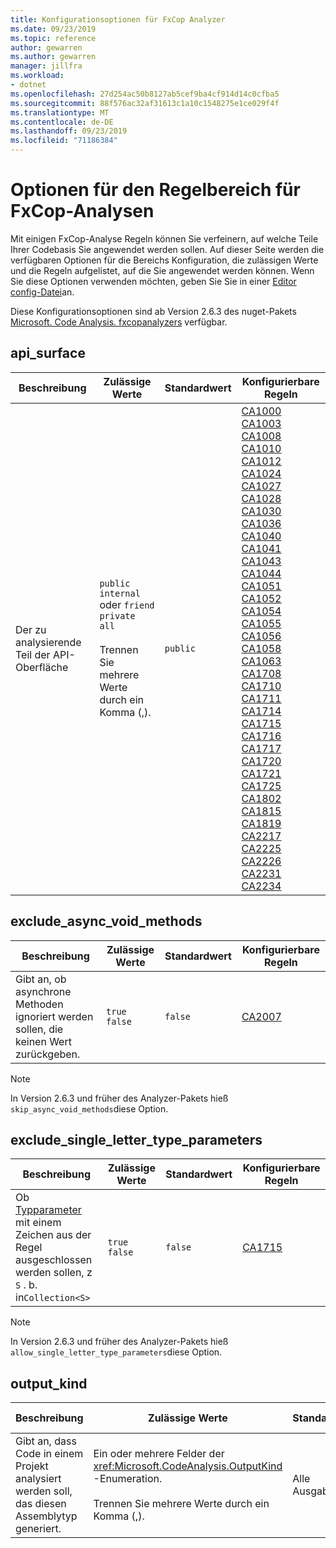 ```yaml
---
title: Konfigurationsoptionen für FxCop Analyzer
ms.date: 09/23/2019
ms.topic: reference
author: gewarren
ms.author: gewarren
manager: jillfra
ms.workload:
- dotnet
ms.openlocfilehash: 27d254ac50b8127ab5cef9ba4cf914d14c0cfba5
ms.sourcegitcommit: 88f576ac32af31613c1a10c1548275e1ce029f4f
ms.translationtype: MT
ms.contentlocale: de-DE
ms.lasthandoff: 09/23/2019
ms.locfileid: "71186384"
---
```

# <a name="rule-scope-options-for-fxcop-analyzers"></a>Optionen für den Regelbereich für FxCop-Analysen

Mit einigen FxCop-Analyse Regeln können Sie verfeinern, auf welche Teile Ihrer Codebasis Sie angewendet werden sollen. Auf dieser Seite werden die verfügbaren Optionen für die Bereichs Konfiguration, die zulässigen Werte und die Regeln aufgelistet, auf die Sie angewendet werden können. Wenn Sie diese Optionen verwenden möchten, geben Sie Sie in einer [Editor config-Datei](../ide/create-portable-custom-editor-options.md#add-an-editorconfig-file-to-a-project)an.

Diese Konfigurationsoptionen sind ab Version 2.6.3 des nuget-Pakets [Microsoft. Code Analysis. fxcopanalyzers](https://www.nuget.org/packages/Microsoft.CodeAnalysis.FxCopAnalyzers) verfügbar.

## <a name="api_surface"></a>api_surface

| Beschreibung | Zulässige Werte | Standardwert | Konfigurierbare Regeln |
| - | - | - | - |
| Der zu analysierende Teil der API-Oberfläche | `public`<br/>`internal` oder `friend`<br/>`private`<br/>`all`<br/><br/>Trennen Sie mehrere Werte durch ein Komma (,). | `public` | [CA1000](ca1000-do-not-declare-static-members-on-generic-types.md)<br/>[CA1003](ca1003-use-generic-event-handler-instances.md)<br/>[CA1008](ca1008-enums-should-have-zero-value.md)<br/>[CA1010](ca1010-collections-should-implement-generic-interface.md)<br/>[CA1012](ca1012-abstract-types-should-not-have-constructors.md)<br/>[CA1024](ca1024-use-properties-where-appropriate.md)<br/>[CA1027](ca1027-mark-enums-with-flagsattribute.md)<br/>[CA1028](ca1028-enum-storage-should-be-int32.md)<br/>[CA1030](ca1030-use-events-where-appropriate.md)<br/>[CA1036](ca1036-override-methods-on-comparable-types.md)<br/>[CA1040](ca1040-avoid-empty-interfaces.md)<br/>[CA1041](ca1041-provide-obsoleteattribute-message.md)<br/>[CA1043](ca1043-use-integral-or-string-argument-for-indexers.md)<br/>[CA1044](ca1044-properties-should-not-be-write-only.md)<br/>[CA1051](ca1051-do-not-declare-visible-instance-fields.md)<br/>[CA1052](ca1052-static-holder-types-should-be-sealed.md)<br/>[CA1054](ca1054-uri-parameters-should-not-be-strings.md)<br/>[CA1055](ca1055-uri-return-values-should-not-be-strings.md)<br/>[CA1056](ca1056-uri-properties-should-not-be-strings.md)<br/>[CA1058](ca1058-types-should-not-extend-certain-base-types.md)<br/>[CA1063](ca1063-implement-idisposable-correctly.md)<br/>[CA1708](ca1708-identifiers-should-differ-by-more-than-case.md)<br/>[CA1710](ca1710-identifiers-should-have-correct-suffix.md)<br/>[CA1711](ca1711-identifiers-should-not-have-incorrect-suffix.md)<br/>[CA1714](ca1714-flags-enums-should-have-plural-names.md)<br/>[CA1715](ca1715-identifiers-should-have-correct-prefix.md)<br/>[CA1716](ca1716-identifiers-should-not-match-keywords.md)<br/>[CA1717](ca1717-only-flagsattribute-enums-should-have-plural-names.md)<br/>[CA1720](ca1720-identifiers-should-not-contain-type-names.md)<br/>[CA1721](ca1721-property-names-should-not-match-get-methods.md)<br/>[CA1725](ca1725-parameter-names-should-match-base-declaration.md)<br/>[CA1802](ca1802-use-literals-where-appropriate.md)<br/>[CA1815](ca1815-override-equals-and-operator-equals-on-value-types.md)<br/>[CA1819](ca1819-properties-should-not-return-arrays.md)<br/>[CA2217](ca2217-do-not-mark-enums-with-flagsattribute.md)<br/>[CA2225](ca2225-operator-overloads-have-named-alternates.md)<br/>[CA2226](ca2226-operators-should-have-symmetrical-overloads.md)<br/>[CA2231](ca2231-overload-operator-equals-on-overriding-valuetype-equals.md)<br/>[CA2234](ca2234-pass-system-uri-objects-instead-of-strings.md) |

## <a name="exclude_async_void_methods"></a>exclude_async_void_methods

| Beschreibung | Zulässige Werte | Standardwert | Konfigurierbare Regeln |
| - | - | - | - |
| Gibt an, ob asynchrone Methoden ignoriert werden sollen, die keinen Wert zurückgeben. | `true`<br/>`false` | `false` | [CA2007](ca2007-do-not-directly-await-task.md) |

> [!NOTE]
> In Version 2.6.3 und früher des Analyzer-Pakets hieß `skip_async_void_methods`diese Option.

## <a name="exclude_single_letter_type_parameters"></a>exclude_single_letter_type_parameters

| Beschreibung | Zulässige Werte | Standardwert | Konfigurierbare Regeln |
| - | - | - | - |
| Ob [Typparameter](/dotnet/csharp/programming-guide/generics/generic-type-parameters) mit einem Zeichen aus der Regel ausgeschlossen werden sollen, z `S` . b. in`Collection<S>` | `true`<br/>`false` | `false` | [CA1715](ca1715-identifiers-should-have-correct-prefix.md) |

> [!NOTE]
> In Version 2.6.3 und früher des Analyzer-Pakets hieß `allow_single_letter_type_parameters`diese Option.

## <a name="output_kind"></a>output_kind

| Beschreibung | Zulässige Werte | Standardwert | Konfigurierbare Regeln |
| - | - | - | - |
| Gibt an, dass Code in einem Projekt analysiert werden soll, das diesen Assemblytyp generiert. | Ein oder mehrere Felder der <xref:Microsoft.CodeAnalysis.OutputKind> -Enumeration.<br/><br/>Trennen Sie mehrere Werte durch ein Komma (,). | Alle Ausgabearten | [CA2007](ca2007-do-not-directly-await-task.md) |